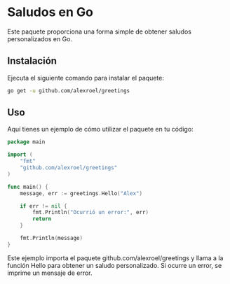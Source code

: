# Saludos en Go

Este paquete proporciona una forma simple de obtener saludos personalizados en Go.

## Instalación

Ejecuta el siguiente comando para instalar el paquete:

```bash
go get -u github.com/alexroel/greetings
```
## Uso
Aquí tienes un ejemplo de cómo utilizar el paquete en tu código:

```go
package main

import (
    "fmt"
    "github.com/alexroel/greetings"
)

func main() {
    message, err := greetings.Hello("Alex")

    if err != nil {
        fmt.Println("Ocurrió un error:", err)
        return
    }

    fmt.Println(message)
}

```
Este ejemplo importa el paquete github.com/alexroel/greetings y llama a la función Hello para obtener un saludo personalizado. Si ocurre un error, se imprime un mensaje de error.